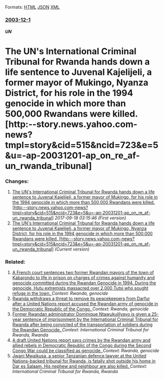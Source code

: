 
Formats: [HTML](/news/2003/12/1/the-un-s-international-criminal-tribunal-for-rwanda-hands-down-a-life-sentence-to-juvenal-kajelijeli-a-former-mayor-of-mukingo-nyanza-dis.html)  [JSON](/news/2003/12/1/the-un-s-international-criminal-tribunal-for-rwanda-hands-down-a-life-sentence-to-juvenal-kajelijeli-a-former-mayor-of-mukingo-nyanza-dis.json)  [XML](/news/2003/12/1/the-un-s-international-criminal-tribunal-for-rwanda-hands-down-a-life-sentence-to-juvenal-kajelijeli-a-former-mayor-of-mukingo-nyanza-dis.xml)  

### [2003-12-1](/news/2003/12/1/index.md)

##### UN
#  The UN's International Criminal Tribunal for Rwanda hands down a life sentence to Juvenal Kajelijeli, a former mayor of Mukingo, Nyanza District, for his role in the 1994 genocide in which more than 500,000 Rwandans were killed. [http:--story.news.yahoo.com-news?tmpl=story&cid=515&ncid=723&e=5&u=-ap-20031201-ap_on_re_af-un_rwanda_tribunal]




### Changes:

1. [ The UN's International Criminal Tribunal for Rwanda hands down a life sentence to Juvenal Kajelijeli, a former mayor of Mukingo, for his role in the 1994 genocide in which more than 500,000 Rwandans were killed. [http:--story.news.yahoo.com-news?tmpl=story&cid=515&ncid=723&e=5&u=-ap-20031201-ap_on_re_af-un_rwanda_tribunal]](/news/2003/12/1/the-un-s-international-criminal-tribunal-for-rwanda-hands-down-a-life-sentence-to-juvenal-kajelijeli-a-former-mayor-of-mukingo-for-his-ro.md) _2017-09-18 03:15:46 (First version)_
1. [ The UN's International Criminal Tribunal for Rwanda hands down a life sentence to Juvenal Kajelijeli, a former mayor of Mukingo, Nyanza District, for his role in the 1994 genocide in which more than 500,000 Rwandans were killed. [http:--story.news.yahoo.com-news?tmpl=story&cid=515&ncid=723&e=5&u=-ap-20031201-ap_on_re_af-un_rwanda_tribunal]](/news/2003/12/1/the-un-s-international-criminal-tribunal-for-rwanda-hands-down-a-life-sentence-to-juvenal-kajelijeli-a-former-mayor-of-mukingo-nyanza-dis.md) _(Current version)_

### Related:

1. [A French court sentences two former Rwandan mayors of the town of Kabarondo to life in prison on charges of crimes against humanity and genocide committed during the Rwandan Genocide in 1994. During the genocide, Hutu extremists massacred over 2,000 Tutsi who sought refuge in the town. ](/news/2016/07/7/a-french-court-sentences-two-former-rwandan-mayors-of-the-town-of-kabarondo-to-life-in-prison-on-charges-of-crimes-against-humanity-and-geno.md) _Context: Rwanda, genocide_
2. [Rwanda withdraws a threat to remove its peacekeepers from Darfur after a United Nations report accused the Rwandan army of genocide in the Democratic Republic of the Congo. ](/news/2010/09/27/rwanda-withdraws-a-threat-to-remove-its-peacekeepers-from-darfur-after-a-united-nations-report-accused-the-rwandan-army-of-genocide-in-the-d.md) _Context: Rwanda, genocide_
3. [Former Rwandan administrator Dominique Ntawukulilyayo is given a 25-year sentence of imprisonment by the International Criminal Tribunal for Rwanda after being convicted of the transportation of soldiers during the Rwandan Genocide. ](/news/2010/08/3/former-rwandan-administrator-dominique-ntawukulilyayo-is-given-a-25-year-sentence-of-imprisonment-by-the-international-criminal-tribunal-for.md) _Context: International Criminal Tribunal for Rwanda, Rwanda_
4. [A draft United Nations report says crimes by the Rwandan army and allied rebels in Democratic Republic of the Congo during the Second Congo War could be classified as genocide. ](/news/2010/08/27/a-draft-united-nations-report-says-crimes-by-the-rwandan-army-and-allied-rebels-in-democratic-republic-of-the-congo-during-the-second-congo.md) _Context: Rwanda, genocide_
5. [Jwani Mwaikusa, a senior Tanzanian defence lawyer at the United Nations-backed tribunal for Rwanda, is fatally shot outside his home in Dar es Salaam. His nephew and neighbour are also killed. ](/news/2010/07/15/jwani-mwaikusa-a-senior-tanzanian-defence-lawyer-at-the-united-nations-backed-tribunal-for-rwanda-is-fatally-shot-outside-his-home-in-dar.md) _Context: International Criminal Tribunal for Rwanda, Rwanda_
